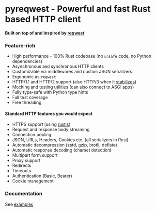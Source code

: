 # pyreqwest - Powerful and fast Rust based HTTP client

#### Built on top of and inspired by [reqwest](https://github.com/seanmonstar/reqwest)

### Feature-rich
- High performance - 100% Rust codebase (no `unsafe` code, no Python dependencies)
- Asynchronous and synchronous HTTP clients
- Customizable via middlewares and custom JSON serializers
- Ergonomic as `reqwest`
- HTTP/1.1 and HTTP/2 support (also HTTP/3 when it [stabilizes](https://docs.rs/reqwest/latest/reqwest/#unstable-features))
- Mocking and testing utilities (can also connect to ASGI apps)
- Fully type-safe with Python type hints
- Full test coverage
- Free threading

#### Standard HTTP features you would expect
- HTTPS support (using [rustls](https://github.com/rustls/rustls))
- Request and response body streaming
- Connection pooling
- JSON, URLs, Headers, Cookies etc. (all serializers in Rust)
- Automatic decompression (zstd, gzip, brotli, deflate)
- Automatic response decoding (charset detection)
- Multipart form support
- Proxy support
- Redirects
- Timeouts
- Authentication (Basic, Bearer)
- Cookie management

### Documentation

See [examples](https://github.com/MarkusSintonen/pyreqwest/tree/main/examples)
